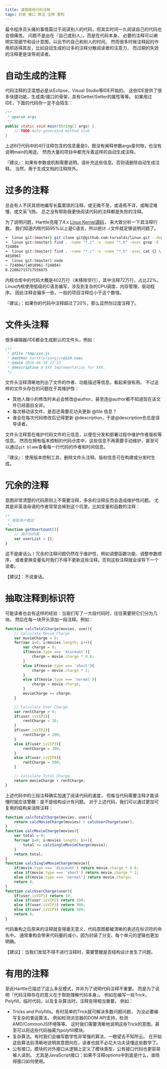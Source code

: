 ```yaml
---
title: 谨慎使用代码注释
tags: 封装 接口 算法 注释 重构
---
```


最令程序员头痛的事情莫过于阅读别人的代码，但其实时间一久阅读自己的代码也会很痛苦。
问题不是出在『自己或别人』，而是在代码本身。
必要的注释可以阐明实现细节和设计意图，以此节约自己和别人的时间。
然而很多时候注释起的作用却适得其反，比如自动生成的过多的注释分散阅读者的注意力，
而过期的失效的注释更是误导阅读者。

<!--more-->

# 自动生成的注释

代码注释的泛滥想必是从Eclipse，Visual Studio等IDE开始的。
这些IDE提供了很多快捷功能，生成类/接口的骨架，具有Getter/Setter的属性等等。
如果用过IDE，下面的代码你一定不会陌生：

```java
/**
 * @param args
 */
public static void main(String[] args) {
    // TODO Auto-generated method stub
}
```

上述6行代码中的4行注释包含的信息量是0，既没有阐释参数args是何物，也没有说明main的用途。
然而大量的项目中都充斥着这样的自动生成注释。

『建议』：如果有参数或机制需要说明，请补充这些信息。否则请删除自动生成注释。
当然，用于生成文档的注释除外。

# 过多的注释

总会有人不厌其烦地编写长篇累牍的注释，或无微不至，或语焉不详，或晦涩难懂，或文采飞扬。
总之没有帮助我更快阅读代码的注释都是失败的注释。

为了说明问题，Harttle克隆了4.x [Linux Kernel源码][linux-kernel]，
来大致分析一下其注释行数。
我们知道内核代码95%以上是C语言，所以统计`.c`文件就足够说明问题了。

```bash
➜  linux git:(master) git clone git@github.com:torvalds/linux.git --depth=1
➜  linux git:(master) find . -name "*.c" -o -name "*.h" -exec grep -E '^\s*((\*)|(/[/*]))' {} \; | wc -l
724804
➜  linux git:(master) find . -name "*.c" -o -name "*.h" -exec cat {} \; | wc -l
4018961
➜  linux git:(master) node
> 724804/(4018961-724804)
0.22002715717556875
```

内核仓库中的代码大概是402万行（未移除空行），其中注释72万行，占比22%。
Linux内核使用低级的C语言编写，涉及到复杂的CPU调度、内存管理，驱动程序。
因此注释会偏多一些，一般的项目注释应小于这个数值。

『建议』：如果你的代码中注释超过了20%，那么显然你过度注释了。

# 文件头注释

很多编辑器/IDE都会生成默认的文件头，例如：

```javascript
/**
 * @file /tmp/xxx.js
 * @author harttle(yangjvn@126.com)
 * @date 2016-08-30 22:33
 * @description A XXX Implementation for XXX.
 */
```

文件头注释清晰地列出了文件的作者、功能描述等信息，看起来很有用。
不过这样的文件头存在的问题在于其维护性：

* 其他人做小的修改时未必会修改@author，甚至连@author都不知道现在该文件已经面目全非。
* 每次移动该文件，是否还需要花功夫更新 @file 信息？
* 谁会在每次代码修改后记得更新 @description，于是@description也总是误导读者。

文件头注释意在维护代码文件的元信息，以便在分发和部署过程中维护作者版权等信息。
然而在拥有版本控制的代码仓库中，这些信息不再需要手动维护，甚至可以通过`git blame`查看每一行代码的作者和时间信息。

『建议』：使用版本控制工具，删除文件头注释。版权信息可在构建或分发时生成。

# 冗余的注释

意图非常清楚的代码原则上不需要注释，多余的注释反而会造成维护性问题。
尤其是非英语母语的作者常常会掉到这个坑里。比如变量和函数的注释：

```javascript
/*
 * 获取用户数目
 */
function getUserCount(){
    // 用户的列表
    var userList = [];
}
```

这不是废话么！冗余的注释问题仍然在于维护性，例如调整函数功能、调整参数顺序，
或者更换变量名时我们不得不更新这些注释。否则这些注释就会误导下一个读者。

【建议】：不说废话。

# 抽取注释到标识符

可能读者也会有这样的经验：当我们写了一大段代码时，往往需要把它们分为几块。
然后在每一块开头添加一段注释。例如：

```javascript
function calcTotalCharge(movies, user){
    // Calculate Movie Charge
    var movieCharge = 0;
    for(var i=0; i<movies.length; i++){
        var charge = 0;
        if(movie.type === 'discount'){
            charge = movie.charge * 0.8;
        }
        else if(movie.type === 'short'){
            charge = movie.charge * 2;
        }
        else if(movie.type === 'normal'){
            charge = movie.charge;
        }
        movieCharge += charge;
    }

    // Calculate User Charge
    var rentCharge = 0;
    if(user.isVIP1){
        rentCharge = 10;
    }
    if(user.isVIP2){
        rentCharge = 200;
    }
    else if(user.isVIP3){
        rentCharge = 300;
    }
    else if(user.isVIP4){
        rentCharge = 500;
    }

    // Calculate Total Charge
    return movieCharge + rentCharge;
}
```

上述代码中的三段注释确实加速了阅读代码的速度，
但每当代码需要注释才能读懂时就应该警醒：是不是结构设计有问题。
对于上述代码，我们可以通过更加可复用的结构来消除注释：

```javascript
function calcTotalCharge(movies, user){
    return calcMovieCharge(movies) + calcUserCharge(user);
}
function calcMovieCharge(movies){
    var total = 0;
    for(var i=0; i<movies.length; i++){
        total += calcSingleMovieCharge(movie);
    }
    return total;
}
function calcSingleMovieCharge(movie){
    if(movie.type === 'discount') return movie.charge * 0.8;
    else if(movie.type === 'short') return movie.charge * 2;
    else if(movie.type === 'normal') return movie.charge;
    return 0;
}
function calcUserCharge(user){
    if(user.isVIP1) return 10;
    else if(user.isVIP2) return 200;
    else if(user.isVIP3) return 300;
    else if(user.isVIP4) return 500;
    return 0;
}
```

代码重构之后原来的注释就变得毫无意义，代码意图都被清晰的表述在标识符的命名中。
通常重构会带来代码量的减小，因为封装了分支、每个单元的逻辑也更加明确。

【建议】：当我们发现不得不进行注释时，需要警醒是否结构设计发生了问题。

# 有用的注释

至此Harttle已描述了这么多反模式，并非为了说明代码注释不重要。
而是为了说明『代码注释存在的意义在于帮助理解代码本身』。
例如在编写一些Trick，Polyfill，临时代码，以及复杂算法时，注释变得相当重要。
例如：

* Tricks and Polyfills。有时简单的Trick就可解决多数问题问题，
    为没必要编写复杂的普适算法，
    例如检测浏览器的DOM API支持，检测AMD/CommonJS环境等等。
    这时我们需要清晰地说明这些Trick的意图，甚至可以将这些代码抽离为polyfill模块。
* 复杂算法。有时我们会编写数学性非常强的算法，一眼望去不知所云。
    在开始这些算法前清晰地说明其意图何在，读者也就不必花大功夫读懂这些数学了。
* 公有接口。模块的对外接口从逻辑上定义了模块类型，公有接口代码也更容易被人读到。
    尤其是JavaScript接口：如果不注释options中到底是什么，谁晓得接口如何使用。

[linux-kernel]: https://github.com/torvalds/linux

